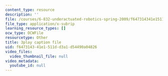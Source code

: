```yaml
---
content_type: resource
description: ''
file: /courses/6-832-underactuated-robotics-spring-2009/f647314341e1511dd3a1d54490a04826_QI09XKVW_8E.srt
file_type: application/x-subrip
learning_resource_types: []
ocw_type: OCWFile
resourcetype: Other
title: 3play caption file
uid: f6473143-41e1-511d-d3a1-d54490a04826
video_files:
  video_thumbnail_file: null
video_metadata:
  youtube_id: null
---
```

